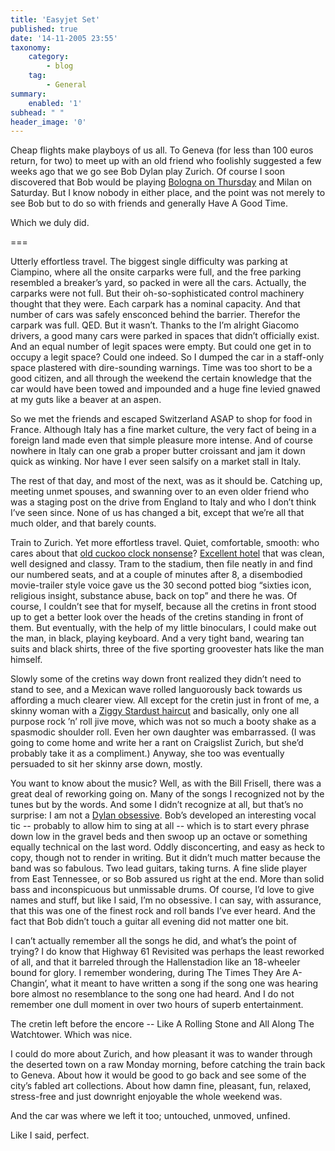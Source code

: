 ```yaml
---
title: 'Easyjet Set'
published: true
date: '14-11-2005 23:55'
taxonomy:
    category:
        - blog
    tag:
        - General
summary:
    enabled: '1'
subhead: " "
header_image: '0'
---
```


Cheap flights make playboys of us all. To Geneva (for less than 100 euros return, for two) to meet up with an old friend who foolishly suggested a few weeks ago that we go see Bob Dylan play Zurich. Of course I soon discovered that Bob would be playing [Bologna on Thursday](http://www.xtm.it/DettaglioUltimissime.aspx?IDUltimissima=1468) and Milan on Saturday. But I know nobody in either place, and the point was not merely to see Bob but to do so with friends and generally Have A Good Time.

Which we duly did.

===

Utterly effortless travel. The biggest single difficulty was parking at Ciampino, where all the onsite carparks were full, and the free parking resembled a breaker’s yard, so packed in were all the cars. Actually, the carparks were not full. But their oh-so-sophisticated control machinery thought that they were. Each carpark has a nominal capacity. And that number of cars was safely ensconced behind the barrier. Therefor the carpark was full. QED. But it wasn’t. Thanks to the I’m alright Giacomo drivers, a good many cars were parked in spaces that didn’t officially exist. And an equal number of legit spaces were empty. But could one get in to occupy a legit space? Could one indeed. So I dumped the car in a staff-only space plastered with dire-sounding warnings. Time was too short to be a good citizen, and all through the weekend the certain knowledge that the car would have been towed and impounded and a huge fine levied gnawed at my guts like a beaver at an aspen.

So we met the friends and escaped Switzerland ASAP to shop for food in France. Although Italy has a fine market culture, the very fact of being in a foreign land made even that simple pleasure more intense. And of course nowhere in Italy can one grab a proper butter croissant and jam it down quick as winking. Nor have I ever seen salsify on a market stall in Italy.

The rest of that day, and most of the next, was as it should be. Catching up, meeting unmet spouses, and swanning over to an even older friend who was a staging post on the drive from England to Italy and who I don’t think I’ve seen since. None of us has changed a bit, except that we’re all that much older, and that barely counts.

Train to Zurich. Yet more effortless travel. Quiet, comfortable, smooth: who cares about that [old cuckoo clock nonsense](https://en.wikipedia.org/wiki/The_Third_Man#%22Swiss_cuckoo_clock%22_speech)? [Excellent hotel](https://web.archive.org/web/20020701031842/http://www.holidaycityeurope.com/adler-zurich/) that was clean, well designed and classy. Tram to the stadium, then file neatly in and find our numbered seats, and at a couple of minutes after 8, a disembodied movie-trailer style voice gave us the 30 second potted biog “sixties icon, religious insight, substance abuse, back on top” and there he was. Of course, I couldn’t see that for myself, because all the cretins in front stood up to get a better look over the heads of the cretins standing in front of them. But eventually, with the help of my little binoculars, I could make out the man, in black, playing keyboard. And a very tight band, wearing tan suits and black shirts, three of the five sporting groovester hats like the man himself.

Slowly some of the cretins way down front realized they didn’t need to stand to see, and a Mexican wave rolled languorously back towards us affording a much clearer view. All except for the cretin just in front of me, a skinny woman with a [Ziggy Stardust haircut](http://www.5years.com/costume3.htm) and basically, only one all purpose rock ’n’ roll jive move, which was not so much a booty shake as a spasmodic shoulder roll. Even her own daughter was embarrassed. (I was going to come home and write her a rant on Craigslist Zurich, but she’d probably take it as a compliment.) Anyway, she too was eventually persuaded to sit her skinny arse down, mostly.

You want to know about the music? Well, as with the Bill Frisell, there was a great deal of reworking going on. Many of the songs I recognized not by the tunes but by the words. And some I didn’t recognize at all, but that’s no surprise: I am not a [Dylan obsessive](https://web.archive.org/web/20051113223416/http://pool.dylantree.com:80/). Bob’s developed an interesting vocal tic -- probably to allow him to sing at all -- which is to start every phrase down low in the gravel beds and then swoop up an octave or something equally technical on the last word. Oddly disconcerting, and easy as heck to copy, though not to render in writing. But it didn’t much matter because the band was so fabulous. Two lead guitars, taking turns. A fine slide player from East Tennessee, or so Bob assured us right at the end. More than solid bass and inconspicuous but unmissable drums. Of course, I’d love to give names and stuff, but like I said, I’m no obsessive. I can say, with assurance, that this was one of the finest rock and roll bands I’ve ever heard. And the fact that Bob didn’t touch a guitar all evening did not matter one bit.

I can’t actually remember all the songs he did, and what’s the point of trying? I do know that  Highway 61 Revisited was perhaps the least reworked of all, and that it barreled through the Hallenstadion like an 18-wheeler bound for glory. I remember wondering, during The Times They Are A-Changin’, what it meant to have written a song if the song one was hearing bore almost no resemblance to the song one had heard. And I do not remember one dull moment in over two hours of superb entertainment.

The cretin left before the encore -- Like A Rolling Stone and All Along The Watchtower. Which was nice.

I could do more about Zurich, and how pleasant it was to wander through the deserted town on a raw Monday morning, before catching the train back to Geneva. About how it would be good to go back and see some of the city’s fabled art collections. About how damn fine, pleasant, fun, relaxed, stress-free and just downright enjoyable the whole weekend was.

And the car was where we left it too; untouched, unmoved, unfined.

Like I said, perfect.
